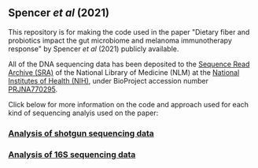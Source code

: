 ## Spencer *et al* (2021)

This repository is for making the code used in the paper "Dietary fiber and probiotics impact the gut microbiome and melanoma immunotherapy response" by Spencer *et al* (2021) publicly available.

All of the DNA sequencing data has been deposited to the [Sequence Read Archive (SRA)](https://www.ncbi.nlm.nih.gov/sra) of the National Library of Medicine (NLM) at the [National Institutes of Health (NIH)](https://www.nih.gov/), under BioProject accession number [PRJNA770295](https://www.ncbi.nlm.nih.gov/sra/PRJNA770295).


Click below for more information on the code and approach used for each kind of sequencing analyis used on the paper:

### [Analysis of shotgun sequencing data](docs/WGS.md)

### [Analysis of 16S sequencing data](docs/16S.md)
